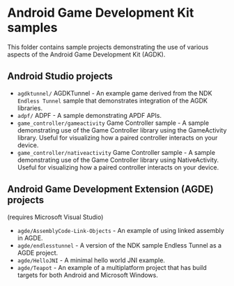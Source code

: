# Android Game Development Kit samples

This folder contains sample projects demonstrating the use of various aspects
of the Android Game Development Kit (AGDK).

## Android Studio projects

* `agdktunnel/` AGDKTunnel - An example game derived from the NDK
`Endless Tunnel` sample that demonstrates integration of the AGDK libraries.
* `adpf/` ADPF - A sample demonstrating APDF APIs.
* `game_controller/gameactivity` Game Controller sample - A sample demonstrating use of the Game Controller library using the GameActivity library. Useful for visualizing how a paired controller interacts on your device.
* `game_controller/nativeactivity` Game Controller sample - A sample demonstrating use of the Game Controller library using NativeActivity. Useful for visualizing how a paired controller interacts on your device.

## Android Game Development Extension (AGDE) projects

(requires Microsoft Visual Studio)

* `agde/AssemblyCode-Link-Objects` - An example of using linked assembly in AGDE.
* `agde/endlesstunnel` - A version of the NDK sample Endless Tunnel as a AGDE project.
* `agde/HelloJNI` - A minimal hello world JNI example.
* `agde/Teapot` - An example of a multiplatform project that has build targets
for both Android and Microsoft Windows.